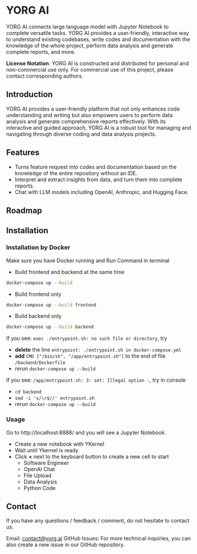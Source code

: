 # YORG AI

YORG AI connects large language model with Jupyter Notebook to complete versatile tasks. YORG AI provides a user-friendly, interactive way to understand existing codebases, write codes and documentation with the knowledge of the whole project, perform data analysis and generate complete reports, and more.

**License Notation**: YORG AI is constructed and distributed for personal and non-commercial use only. For commercial use of this project, please contact corresponding authors.

## Introduction

YORG AI provides a user-friendly platform that not only enhances code understanding and writing but also empowers users to perform data analysis and generate comprehensive reports effectively. With its interactive and guided approach, YORG AI is a robust tool for managing and navigating through diverse coding and data analysis projects.

## Features

- Turns feature request into codes and documentation based on the knowledge of the entire repository without an IDE.
- Interpret and extract insights from data, and turn them into complete reports.
- Chat with LLM models including OpenAI, Anthropic, and Hugging Face.

## Roadmap


## Installation
### Installation by Docker
Make sure you have Docker running and Run Command in terminal
- Build frontend and backend at the same time
```bash
docker-compose up --build
```

- Build frontend only
```bash
docker-compose up --build frontend
```

- Build backend only
```bash
docker-compose up --build backend
```

If you see: ``exec ./entrypoint.sh: no such file or directory``, try 
- **delete** the line ``entrypoint: ./entrypoint.sh in docker-compose.yml``
- **add** `CMD ["/bin/sh", "/app/entrypoint.sh"]` to the end of file `/backend/Dockerfile`
- rerun ``docker-compose up --build``

If you see: ``/app/entrypoint.sh: 3: set: Illegal option -``, try in console
- ``cd backend``
- ``sed -i 's/\r$//' entrypoint.sh`` 
- rerun ``docker-compose up --build``

### Usage
Go to http://localhost:8888/ and you will see a Jupyter Notebook.
- Create a new notebook with YKernel
- Wait until Ykernel is ready
- Click **+** next to the keyboard button to create a new cell to start
    - Software Engineer
    - OpenAI Chat
    - File Upload
    - Data Analysis
    - Python Code
 
## Contact

If you have any questions / feedback / comment, do not hesitate to contact us. 

Email: contact@yorg.ai
GitHub Issues: For more technical inquiries, you can also create a new issue in our GitHub repository.


